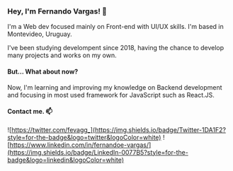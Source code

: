 ### Hey, I'm Fernando Vargas! 👋

I'm a Web dev focused mainly on Front-end with UI/UX skills. I'm based in Montevideo, Uruguay. 

I've been studying develompent since 2018, having the chance to develop many projects and works on my own. 

#### But... What about now? 

Now, I'm learning and improving my knowledge on Backend development and focusing in most used framework for JavaScript such as React.JS.

#### Contact me. 📫

![https://twitter.com/fevagg_](https://img.shields.io/badge/Twitter-1DA1F2?style=for-the-badge&logo=twitter&logoColor=white) ![https://www.linkedin.com/in/fernandoe-vargas/](https://img.shields.io/badge/LinkedIn-0077B5?style=for-the-badge&logo=linkedin&logoColor=white)

<!--
**fevagg/fevagg** is a ✨ _special_ ✨ repository because its `README.md` (this file) appears on your GitHub profile.

Here are some ideas to get you started:

- 🔭 I’m currently working on ...
- 🌱 I’m currently learning ...
- 👯 I’m looking to collaborate on ...
- 🤔 I’m looking for help with ...
- 💬 Ask me about ...
- 📫 How to reach me: ...
- 😄 Pronouns: ...
- ⚡ Fun fact: ...
-->
